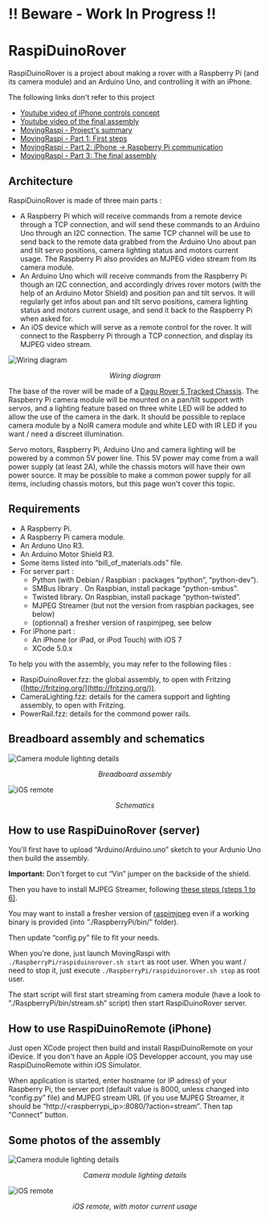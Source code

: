 !! Beware - Work In Progress !!
===============================


RaspiDuinoRover
===============

RaspiDuinoRover is a project about making a rover with a Raspberry Pi (and its camera module) and an Arduino Uno, and controlling it with an iPhone.

The following links don't refer to this project

* [Youtube video of iPhone controls concept](http://www.youtube.com/watch?v=zaB3agbCoIY)
* [Youtube video of the final assembly](http://www.youtube.com/watch?v=nw-39-aKUKc)
* [MovingRaspi - Project's summary](http://goddess-gate.com/projects/en/raspi/movingraspi)
* [MovingRaspi - Part 1: First steps](http://goddess-gate.com/projects/en/raspi/movingraspip01)
* [MovingRaspi - Part 2: iPhone -> Raspberry Pi communication](http://goddess-gate.com/projects/en/raspi/movingraspip02)
* [MovingRaspi - Part 3: The final assembly](http://goddess-gate.com/projects/en/raspi/movingraspip03)


Architecture
------------

RaspiDuinoRover is made of three main parts :

* A Raspberry Pi which will receive commands from a remote device through a TCP connection, and will send these commands to an Arduino Uno through an I2C connection. The same TCP channel will be use to send back to the remote data grabbed from the Arduino Uno about pan and tilt servo positions, camera lighting status and motors current usage. The Raspberry Pi also provides an MJPEG video stream from its camera module. 
* An Arduino Uno which will receive commands from the Raspberry Pi though an I2C connection, and accordingly drives rover motors (with the help of an Arduino Motor Shield) and position pan and tilt servos. It will regularly get infos about pan and tilt servo positions, camera lighting status and motors current usage, and send it back to the Raspberry Pi when asked for.
* An iOS device which will serve as a remote control for the rover. It will connect to the Raspberry Pi through a TCP connection, and display its MJPEG video stream.

![Wiring diagram](/Images/flowchart.png "Wiring diagram")
<div style="text-align: center; font-style: italic">Wiring diagram</div>

The base of the rover will be made of a [Dagu Rover 5 Tracked Chassis](http://www.pololu.com/product/1550). The Raspberry Pi camera module will be mounted on a pan/tilt support with servos, and a lighting feature based on three white LED will be added to allow the use of the camera in the dark. It should be possible to replace camera module by a NoIR camera module and white LED with IR LED if you want / need a discreet illumination.

Servo motors, Raspberry Pi, Arduino Uno and camera lighting will be powered by a common 5V power line. This 5V power may come from a wall power supply (at least 2A), while the chassis motors will have their own power source. It may be possible to make a common power supply for all items, including chassis motors, but this page won't cover this topic.


Requirements
------------

* A Raspberry Pi.
* A Raspberry Pi camera module.
* An Arduno Uno R3.
* An Arduino Motor Shield R3.
* Some items listed into “bill_of_materials.ods” file.
* For server part :
	* Python (with Debian / Raspbian : packages “python”, “python-dev”).
	* SMBus library . On Raspbian, install package “python-smbus”.
	* Twisted library. On Raspbian, install package “python-twisted”.
	* MJPEG Streamer (but not the version from raspbian packages, see below)
	* (optionnal) a fresher version of raspimjpeg, see below
* For iPhone part :
	* An iPhone (or iPad, or iPod Touch) with iOS 7
	* XCode 5.0.x

To help you with the assembly, you may refer to the following files :

* RaspiDuinoRover.fzz: the global assembly, to open with Fritzing
  ([http://fritzing.org/](http://fritzing.org/)).
* CameraLighting.fzz: details for the camera support and lighting assembly, to open with Fritzing.
* PowerRail.fzz: details for the commond power rails.


Breadboard assembly and schematics
----------------------------------

![Camera module lighting details](/Images/breadboard.png "Breadboard assembly")
<div style="text-align: center; font-style: italic">Breadboard assembly</div>

![iOS remote](/Images/schematics.png "iOS remote")
<div style="text-align: center; font-style: italic">Schematics</div>


How to use RaspiDuinoRover (server)
-----------------------------------

You'll first have to upload “Arduino/Arduino.uno” sketch to your Ardunio Uno then build the assembly.

__Important:__ Don't forget to cut “Vin” jumper on the backside of the shield.

Then you have to install MJPEG Streamer, following [these steps (steps 1 to 6)](http://blog.miguelgrinberg.com/post/how-to-build-and-run-mjpg-streamer-on-the-raspberry-pi).

You may want to install a fresher version of [raspimjpeg](http://www.raspberrypi.org/forums/viewtopic.php?t=61771) even if a working binary is provided (into ”./RaspberryPi/bin/” folder).

Then update “config.py” file to fit your needs.

When you're done, just launch MovingRaspi with `./RaspberryPi/raspiduinorover.sh start` as root user. When you want / need to stop it, just execute `./RaspberryPi/raspiduinorover.sh stop` as root user.

The start script will first start streaming from camera module (have a look to ”./RaspberryPi/bin/stream.sh” script) then start RaspiDuinoRover server.


How to use RaspiDuinoRemote (iPhone)
-----------------------------------------

Just open XCode project then build and install RaspiDuinoRemote on your iDevice. If you don't have an Apple iOS Developper account, you may use RaspiDuinoRemote within iOS Simulator.

When application is started, enter hostname (or IP adress) of your Raspberry Pi, the server port (default value is 8000, unless changed into “config.py” file) and MJPEG stream URL (if you use MJPEG Streamer, it should be “http://&lt;raspberrypi_ip&gt;:8080/?action=stream”. Then tap “Connect” button.


Some photos of the assembly
---------------------------

![Camera module lighting details](/Images/camera_module_details.jpg "Camera module lighting details")
<div style="text-align: center; font-style: italic">Camera module lighting details</div>

![iOS remote](/Images/remote_interface.png "iOS remote")
<div style="text-align: center; font-style: italic">iOS remote, with motor current usage</div>
